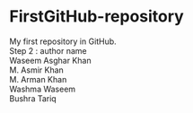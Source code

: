 # FirstGitHub-repository
My first repository in GitHub.
<br>
Step 2 : author name
<br>
Waseem Asghar Khan
<br>
M. Asmir Khan
<br>
M. Arman Khan
<br>
Washma Waseem
<br>
Bushra Tariq
